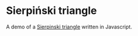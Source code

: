 # Sierpiński triangle

A demo of a [Sierpinski triangle](https://en.wikipedia.org/wiki/Sierpi%C5%84ski_triangle) written in Javascript.
